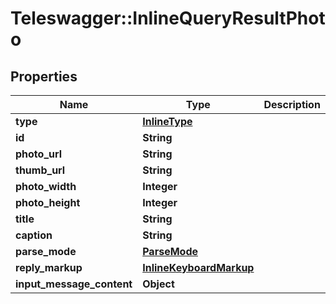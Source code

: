 # Teleswagger::InlineQueryResultPhoto

## Properties
Name | Type | Description | Notes
------------ | ------------- | ------------- | -------------
**type** | [**InlineType**](InlineType.md) |  | 
**id** | **String** |  | 
**photo_url** | **String** |  | 
**thumb_url** | **String** |  | 
**photo_width** | **Integer** |  | [optional] 
**photo_height** | **Integer** |  | [optional] 
**title** | **String** |  | [optional] 
**caption** | **String** |  | [optional] 
**parse_mode** | [**ParseMode**](ParseMode.md) |  | [optional] 
**reply_markup** | [**InlineKeyboardMarkup**](InlineKeyboardMarkup.md) |  | [optional] 
**input_message_content** | **Object** |  | [optional] 


